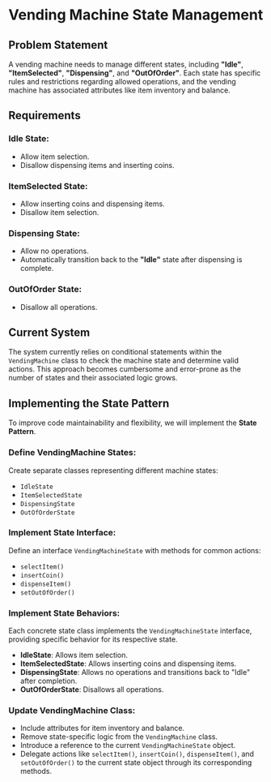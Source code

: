 

# Vending Machine State Management

## Problem Statement

A vending machine needs to manage different states, including **"Idle"**, **"ItemSelected"**, **"Dispensing"**, and **"OutOfOrder"**. Each state has specific rules and restrictions regarding allowed operations, and the vending machine has associated attributes like item inventory and balance.

## Requirements

### Idle State:
- Allow item selection.
- Disallow dispensing items and inserting coins.

### ItemSelected State:
- Allow inserting coins and dispensing items.
- Disallow item selection.

### Dispensing State:
- Allow no operations.
- Automatically transition back to the **"Idle"** state after dispensing is complete.

### OutOfOrder State:
- Disallow all operations.

## Current System

The system currently relies on conditional statements within the `VendingMachine` class to check the machine state and determine valid actions. This approach becomes cumbersome and error-prone as the number of states and their associated logic grows.

## Implementing the State Pattern

To improve code maintainability and flexibility, we will implement the **State Pattern**.

### Define VendingMachine States:
Create separate classes representing different machine states:
- `IdleState`
- `ItemSelectedState`
- `DispensingState`
- `OutOfOrderState`

### Implement State Interface:
Define an interface `VendingMachineState` with methods for common actions:
- `selectItem()`
- `insertCoin()`
- `dispenseItem()`
- `setOutOfOrder()`

### Implement State Behaviors:
Each concrete state class implements the `VendingMachineState` interface, providing specific behavior for its respective state.
- **IdleState**: Allows item selection.
- **ItemSelectedState**: Allows inserting coins and dispensing items.
- **DispensingState**: Allows no operations and transitions back to "Idle" after completion.
- **OutOfOrderState**: Disallows all operations.

### Update VendingMachine Class:
- Include attributes for item inventory and balance.
- Remove state-specific logic from the `VendingMachine` class.
- Introduce a reference to the current `VendingMachineState` object.
- Delegate actions like `selectItem()`, `insertCoin()`, `dispenseItem()`, and `setOutOfOrder()` to the current state object through its corresponding methods.
